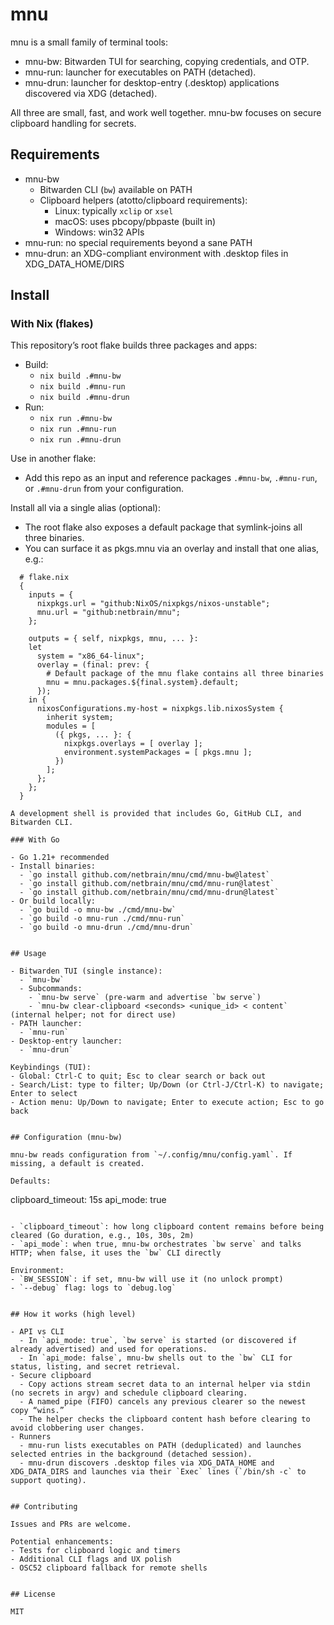 # mnu

mnu is a small family of terminal tools:

- mnu-bw: Bitwarden TUI for searching, copying credentials, and OTP.
- mnu-run: launcher for executables on PATH (detached).
- mnu-drun: launcher for desktop-entry (.desktop) applications discovered via XDG (detached).

All three are small, fast, and work well together. mnu-bw focuses on secure clipboard handling for secrets.


## Requirements

- mnu-bw
  - Bitwarden CLI (`bw`) available on PATH
  - Clipboard helpers (atotto/clipboard requirements):
    - Linux: typically `xclip` or `xsel`
    - macOS: uses pbcopy/pbpaste (built in)
    - Windows: win32 APIs
- mnu-run: no special requirements beyond a sane PATH
- mnu-drun: an XDG-compliant environment with .desktop files in XDG_DATA_HOME/DIRS


## Install

### With Nix (flakes)

This repository’s root flake builds three packages and apps:

- Build:
  - `nix build .#mnu-bw`
  - `nix build .#mnu-run`
  - `nix build .#mnu-drun`
- Run:
  - `nix run .#mnu-bw`
  - `nix run .#mnu-run`
  - `nix run .#mnu-drun`

Use in another flake:

- Add this repo as an input and reference packages `.#mnu-bw`, `.#mnu-run`, or `.#mnu-drun` from your configuration.

Install all via a single alias (optional):
- The root flake also exposes a default package that symlink-joins all three binaries.
- You can surface it as pkgs.mnu via an overlay and install that one alias, e.g.:

```
  # flake.nix
  {
    inputs = {
      nixpkgs.url = "github:NixOS/nixpkgs/nixos-unstable";
      mnu.url = "github:netbrain/mnu";
    };

    outputs = { self, nixpkgs, mnu, ... }:
    let
      system = "x86_64-linux";
      overlay = (final: prev: {
        # Default package of the mnu flake contains all three binaries
        mnu = mnu.packages.${final.system}.default;
      });
    in {
      nixosConfigurations.my-host = nixpkgs.lib.nixosSystem {
        inherit system;
        modules = [
          ({ pkgs, ... }: {
            nixpkgs.overlays = [ overlay ];
            environment.systemPackages = [ pkgs.mnu ];
          })
        ];
      };
    };
  }

A development shell is provided that includes Go, GitHub CLI, and Bitwarden CLI.

### With Go

- Go 1.21+ recommended
- Install binaries:
  - `go install github.com/netbrain/mnu/cmd/mnu-bw@latest`
  - `go install github.com/netbrain/mnu/cmd/mnu-run@latest`
  - `go install github.com/netbrain/mnu/cmd/mnu-drun@latest`
- Or build locally:
  - `go build -o mnu-bw ./cmd/mnu-bw`
  - `go build -o mnu-run ./cmd/mnu-run`
  - `go build -o mnu-drun ./cmd/mnu-drun`


## Usage

- Bitwarden TUI (single instance):
  - `mnu-bw`
  - Subcommands:
    - `mnu-bw serve` (pre-warm and advertise `bw serve`)
    - `mnu-bw clear-clipboard <seconds> <unique_id> < content` (internal helper; not for direct use)
- PATH launcher:
  - `mnu-run`
- Desktop-entry launcher:
  - `mnu-drun`

Keybindings (TUI):
- Global: Ctrl-C to quit; Esc to clear search or back out
- Search/List: type to filter; Up/Down (or Ctrl-J/Ctrl-K) to navigate; Enter to select
- Action menu: Up/Down to navigate; Enter to execute action; Esc to go back


## Configuration (mnu-bw)

mnu-bw reads configuration from `~/.config/mnu/config.yaml`. If missing, a default is created.

Defaults:

```
clipboard_timeout: 15s
api_mode: true
```

- `clipboard_timeout`: how long clipboard content remains before being cleared (Go duration, e.g., 10s, 30s, 2m)
- `api_mode`: when true, mnu-bw orchestrates `bw serve` and talks HTTP; when false, it uses the `bw` CLI directly

Environment:
- `BW_SESSION`: if set, mnu-bw will use it (no unlock prompt)
- `--debug` flag: logs to `debug.log`


## How it works (high level)

- API vs CLI
  - In `api_mode: true`, `bw serve` is started (or discovered if already advertised) and used for operations.
  - In `api_mode: false`, mnu-bw shells out to the `bw` CLI for status, listing, and secret retrieval.
- Secure clipboard
  - Copy actions stream secret data to an internal helper via stdin (no secrets in argv) and schedule clipboard clearing.
  - A named pipe (FIFO) cancels any previous clearer so the newest copy “wins.”
  - The helper checks the clipboard content hash before clearing to avoid clobbering user changes.
- Runners
  - mnu-run lists executables on PATH (deduplicated) and launches selected entries in the background (detached session).
  - mnu-drun discovers .desktop files via XDG_DATA_HOME and XDG_DATA_DIRS and launches via their `Exec` lines (`/bin/sh -c` to support quoting).


## Contributing

Issues and PRs are welcome.

Potential enhancements:
- Tests for clipboard logic and timers
- Additional CLI flags and UX polish
- OSC52 clipboard fallback for remote shells


## License

MIT

